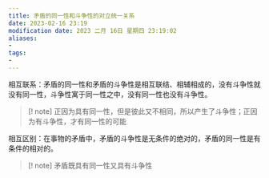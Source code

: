 ```yaml
---
title: 矛盾的同一性和斗争性的对立统一关系
date: 2023-02-16 23:19
modification date: 2023 二月 16日 星期四 23:19:02
aliases: 
- 
tags: 
- 
---
```


相互联系：矛盾的同一性和矛盾的斗争性是相互联结、相辅相成的，没有斗争性就没有同一性，斗争性寓于同一性之中，没有同一性也没有斗争性。

>[! note]
>正因为具有同一性，但是彼此又不相同，所以产生了斗争性；正因为有斗争性，才有同一性的可能

相互区别：在事物的矛盾中，矛盾的斗争性是无条件的绝对的，矛盾的同一性是有条件的相对的。

>[! note]
>矛盾既具有同一性又具有斗争性